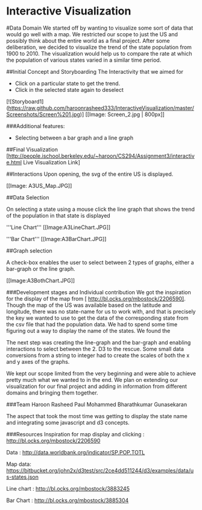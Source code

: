 Interactive Visualization
========================
#Data Domain
We started off by wanting to visualize some sort of data that would go well with a map. We restricted our scope to just the US and possibly think about the entire world as a final project. After some deliberation, we decided to visualize the trend of the state population from 1900 to 2010. The visualization would help us to compare the rate at which the population of various states varied in a similar time period. 

##Initial Concept and Storyboarding
The Interactivity that we aimed for
* Click on a particular state to get the trend.
* Click in the selected state again to deselect

[![Storyboard1] (https://raw.github.com/haroonrasheed333/InteractiveVisualization/master/Screenshots/Screen%201.jpg)]
[[Image: Screen_2.jpg | 800px]]

###Additional features:
* Selecting between a bar graph and a line graph

##Final Visualization
[http://people.ischool.berkeley.edu/~haroon/CS294/Assignment3/interactive.html Live Visualization Link]


##Interactions
Upon opening, the svg of the entire US is displayed.   

[[Image: A3US_Map.JPG]]

##Data Selection

On selecting a state using a mouse click the line graph that shows the trend of the population in that state is displayed

'''Line Chart'''
[[Image:A3LineChart.JPG]]

'''Bar Chart'''
[[Image:A3BarChart.JPG]]


##Graph selection

A check-box enables the user to select between 2 types of graphs, either a bar-graph or the line graph.

[[Image:A3BothChart.JPG]]
 
###Development stages and Individual contribution
We got the inspiration for the display of the map from [ http://bl.ocks.org/mbostock/2206590]. Though the map of the US was available based on the latitude and longitude, there was no state-name for us to work with, and that is precisely the key we wanted to use to get the data of the corresponding state from the csv file that had the population data. We had to spend some time figuring out a way to display the name of the states. We found the 

The next step was creating the line-graph and the bar-graph and enabling interactions to select between the 2. D3 to the rescue. Some small data conversions from a string to integer had to create the scales of both the x and y axes of the graphs. 

We kept our scope limited from the very beginning and were able to achieve pretty much what we wanted to in the end. We plan on extending our visualization for our final project and adding in information from different domains and bringing them together.


###Team
Haroon Rasheed Paul Mohammed
Bharathkumar Gunasekaran

The aspect that took the most time was getting to display the state name and integrating some javascript and d3 concepts. 

###Resources
Inspiration for map display and clicking : http://bl.ocks.org/mbostock/2206590

Data : http://data.worldbank.org/indicator/SP.POP.TOTL 

Map data: https://bitbucket.org/john2x/d3test/src/2ce4dd511244/d3/examples/data/us-states.json  

Line chart : http://bl.ocks.org/mbostock/3883245

Bar Chart : http://bl.ocks.org/mbostock/3885304
